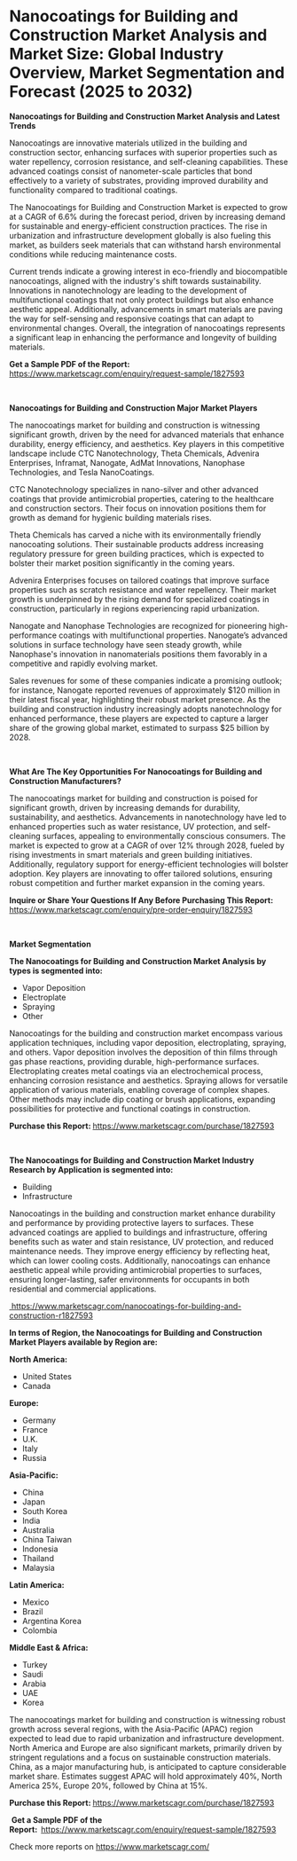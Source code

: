 <p><h1>Nanocoatings for Building and Construction Market Analysis and Market Size: Global Industry Overview, Market Segmentation and Forecast (2025 to 2032)</h1></p><p><strong>Nanocoatings for Building and Construction Market Analysis and Latest Trends</strong></p>
<p><p>Nanocoatings are innovative materials utilized in the building and construction sector, enhancing surfaces with superior properties such as water repellency, corrosion resistance, and self-cleaning capabilities. These advanced coatings consist of nanometer-scale particles that bond effectively to a variety of substrates, providing improved durability and functionality compared to traditional coatings.</p><p>The Nanocoatings for Building and Construction Market is expected to grow at a CAGR of 6.6% during the forecast period, driven by increasing demand for sustainable and energy-efficient construction practices. The rise in urbanization and infrastructure development globally is also fueling this market, as builders seek materials that can withstand harsh environmental conditions while reducing maintenance costs.</p><p>Current trends indicate a growing interest in eco-friendly and biocompatible nanocoatings, aligned with the industry's shift towards sustainability. Innovations in nanotechnology are leading to the development of multifunctional coatings that not only protect buildings but also enhance aesthetic appeal. Additionally, advancements in smart materials are paving the way for self-sensing and responsive coatings that can adapt to environmental changes. Overall, the integration of nanocoatings represents a significant leap in enhancing the performance and longevity of building materials.</p></p>
<p><strong>Get a Sample PDF of the Report:&nbsp;</strong> <a href="https://www.marketscagr.com/enquiry/request-sample/1827593?utm_campaign=2008&utm_medium=2&utm_source=Github&utm_content=ia&utm_term=03022025&utm_id=nanocoatings-for-building-and-construction">https://www.marketscagr.com/enquiry/request-sample/1827593</a></p>
<p>&nbsp;</p>
<p><strong>Nanocoatings for Building and Construction Major Market Players</strong></p>
<p><p>The nanocoatings market for building and construction is witnessing significant growth, driven by the need for advanced materials that enhance durability, energy efficiency, and aesthetics. Key players in this competitive landscape include CTC Nanotechnology, Theta Chemicals, Advenira Enterprises, Inframat, Nanogate, AdMat Innovations, Nanophase Technologies, and Tesla NanoCoatings.</p><p>CTC Nanotechnology specializes in nano-silver and other advanced coatings that provide antimicrobial properties, catering to the healthcare and construction sectors. Their focus on innovation positions them for growth as demand for hygienic building materials rises.</p><p>Theta Chemicals has carved a niche with its environmentally friendly nanocoating solutions. Their sustainable products address increasing regulatory pressure for green building practices, which is expected to bolster their market position significantly in the coming years.</p><p>Advenira Enterprises focuses on tailored coatings that improve surface properties such as scratch resistance and water repellency. Their market growth is underpinned by the rising demand for specialized coatings in construction, particularly in regions experiencing rapid urbanization.</p><p>Nanogate and Nanophase Technologies are recognized for pioneering high-performance coatings with multifunctional properties. Nanogate’s advanced solutions in surface technology have seen steady growth, while Nanophase's innovation in nanomaterials positions them favorably in a competitive and rapidly evolving market.</p><p>Sales revenues for some of these companies indicate a promising outlook; for instance, Nanogate reported revenues of approximately $120 million in their latest fiscal year, highlighting their robust market presence. As the building and construction industry increasingly adopts nanotechnology for enhanced performance, these players are expected to capture a larger share of the growing global market, estimated to surpass $25 billion by 2028.</p></p>
<p>&nbsp;</p>
<p><strong>What Are The Key Opportunities For Nanocoatings for Building and Construction Manufacturers?</strong></p>
<p><p>The nanocoatings market for building and construction is poised for significant growth, driven by increasing demands for durability, sustainability, and aesthetics. Advancements in nanotechnology have led to enhanced properties such as water resistance, UV protection, and self-cleaning surfaces, appealing to environmentally conscious consumers. The market is expected to grow at a CAGR of over 12% through 2028, fueled by rising investments in smart materials and green building initiatives. Additionally, regulatory support for energy-efficient technologies will bolster adoption. Key players are innovating to offer tailored solutions, ensuring robust competition and further market expansion in the coming years.</p></p>
<p><strong>Inquire or Share Your Questions If Any Before Purchasing This Report:</strong> <a href="https://www.marketscagr.com/enquiry/pre-order-enquiry/1827593?utm_campaign=2008&utm_medium=2&utm_source=Github&utm_content=ia&utm_term=03022025&utm_id=nanocoatings-for-building-and-construction">https://www.marketscagr.com/enquiry/pre-order-enquiry/1827593</a></p>
<p>&nbsp;</p>
<p><strong>Market Segmentation</strong></p>
<p><strong>The Nanocoatings for Building and Construction Market Analysis by types is segmented into:</strong></p>
<p><ul><li>Vapor Deposition</li><li>Electroplate</li><li>Spraying</li><li>Other</li></ul></p>
<p><p>Nanocoatings for the building and construction market encompass various application techniques, including vapor deposition, electroplating, spraying, and others. Vapor deposition involves the deposition of thin films through gas phase reactions, providing durable, high-performance surfaces. Electroplating creates metal coatings via an electrochemical process, enhancing corrosion resistance and aesthetics. Spraying allows for versatile application of various materials, enabling coverage of complex shapes. Other methods may include dip coating or brush applications, expanding possibilities for protective and functional coatings in construction.</p></p>
<p><strong>Purchase this Report:&nbsp;</strong><a href="https://www.marketscagr.com/purchase/1827593?utm_campaign=2008&utm_medium=2&utm_source=Github&utm_content=ia&utm_term=03022025&utm_id=nanocoatings-for-building-and-construction">https://www.marketscagr.com/purchase/1827593</a></p>
<p>&nbsp;</p>
<p><strong>The Nanocoatings for Building and Construction Market Industry Research by Application is segmented into:</strong></p>
<p><ul><li>Building</li><li>Infrastructure</li></ul></p>
<p><p>Nanocoatings in the building and construction market enhance durability and performance by providing protective layers to surfaces. These advanced coatings are applied to buildings and infrastructure, offering benefits such as water and stain resistance, UV protection, and reduced maintenance needs. They improve energy efficiency by reflecting heat, which can lower cooling costs. Additionally, nanocoatings can enhance aesthetic appeal while providing antimicrobial properties to surfaces, ensuring longer-lasting, safer environments for occupants in both residential and commercial applications.</p></p>
<p><a href="https://www.marketscagr.com/nanocoatings-for-building-and-construction-r1827593?utm_campaign=2008&utm_medium=2&utm_source=Github&utm_content=ia&utm_term=03022025&utm_id=nanocoatings-for-building-and-construction">&nbsp;https://www.marketscagr.com/nanocoatings-for-building-and-construction-r1827593</a></p>
<p><strong>In terms of Region, the Nanocoatings for Building and Construction Market Players available by Region are:</strong></p>
<p>
    <p> <strong> North America: </strong>
        <ul>
            <li>United States</li>
            <li>Canada</li>
        </ul>
        </p> 
    <p> <strong> Europe: </strong>
        <ul>
            <li>Germany</li>
            <li>France</li>
            <li>U.K.</li>
            <li>Italy</li>
            <li>Russia</li>
        </ul>
        </p> 
    <p> <strong> Asia-Pacific: </strong>
        <ul>
            <li>China</li>
            <li>Japan</li>
            <li>South Korea</li>
            <li>India</li>
            <li>Australia</li>
            <li>China Taiwan</li>
            <li>Indonesia</li>
            <li>Thailand</li>
            <li>Malaysia</li>
        </ul>
        </p> 
    <p> <strong> Latin America: </strong>
        <ul>
            <li>Mexico</li>
            <li>Brazil</li>
            <li>Argentina Korea</li>
            <li>Colombia</li>
        </ul>
        </p> 
    <p> <strong> Middle East & Africa: </strong>
        <ul>
            <li>Turkey</li>
            <li>Saudi</li>
            <li>Arabia</li>
            <li>UAE</li>
            <li>Korea</li>
        </ul>
    </p>
    </p>
<p><p>The nanocoatings market for building and construction is witnessing robust growth across several regions, with the Asia-Pacific (APAC) region expected to lead due to rapid urbanization and infrastructure development. North America and Europe are also significant markets, primarily driven by stringent regulations and a focus on sustainable construction materials. China, as a major manufacturing hub, is anticipated to capture considerable market share. Estimates suggest APAC will hold approximately 40%, North America 25%, Europe 20%, followed by China at 15%.</p></p>
<p><strong>Purchase this Report: </strong><a href="https://www.marketscagr.com/purchase/1827593?utm_campaign=2008&utm_medium=2&utm_source=Github&utm_content=ia&utm_term=03022025&utm_id=nanocoatings-for-building-and-construction">https://www.marketscagr.com/purchase/1827593</a></p>
<p>&nbsp;<strong>Get a Sample PDF of the Report:&nbsp;&nbsp;</strong><a href="https://www.marketscagr.com/enquiry/request-sample/1827593?utm_campaign=2008&utm_medium=2&utm_source=Github&utm_content=ia&utm_term=03022025&utm_id=nanocoatings-for-building-and-construction">https://www.marketscagr.com/enquiry/request-sample/1827593</a></p>
<p><strong></strong></p>
<p>Check more reports on <a href="https://www.marketscagr.com/?utm_campaign=2008&utm_medium=2&utm_source=Github&utm_content=ia&utm_term=03022025&utm_id=nanocoatings-for-building-and-construction">https://www.marketscagr.com/</a></p>
